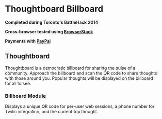 Thoughtboard Billboard
=====================

**Completed during Toronto's BattleHack 2014**

**Cross-browser tested using [BrowserStack](http://www.browserstack.com/)**

**Payments with [PayPal](https://www.paypal.com/)**

## Thoughtboard
Thoughtboard is a democratic billboard for sharing the pulse of a community. Approach the billboard and scan the QR code to share thoughts with those around you. Popular thoughts will be displayed on the billboard for all to see.

### Billboard Module
Displays a unique QR code for per-user web sessions, a phone number for Twilio integration, and the current top thought.
